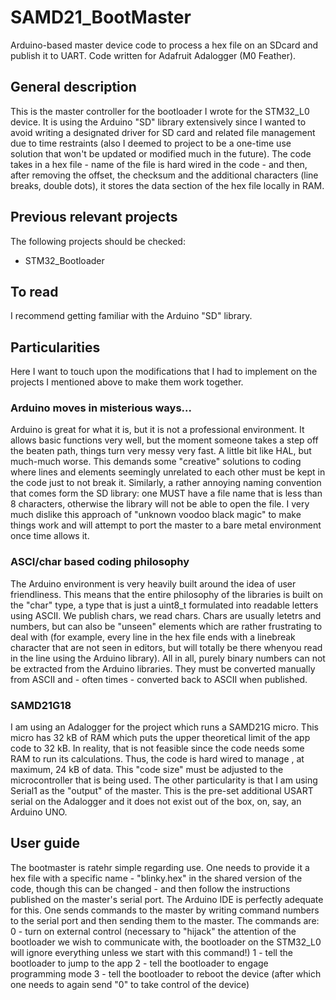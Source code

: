 # SAMD21_BootMaster
Arduino-based master device code to process a hex file on an SDcard and publish it to UART. Code written for Adafruit Adalogger (M0 Feather).

## General description
This is the master controller for the bootloader I wrote for the STM32_L0 device. It is using the Arduino "SD" library extensively since I wanted to avoid writing a designated driver for SD card and related file management due to time restraints (also I deemed to project to be a one-time use solution that won't be updated or modified much in the future).
The code takes in a hex file - name of the file is hard wired in the code - and then, after removing the offset, the checksum and the additional characters (line breaks, double dots), it stores the data section of the hex file locally in RAM.

## Previous relevant projects
The following projects should be checked:
-	STM32_Bootloader

## To read
I recommend getting familiar with the Arduino "SD" library.

## Particularities
Here I want to touch upon the modifications that I had to implement on the projects I mentioned above to make them work together.

### Arduino moves in misterious ways...
Arduino is great for what it is, but it is not a professional environment. It allows basic functions very well, but the moment someone takes a step off the beaten path, things turn very messy very fast. A little bit like HAL, but much-much worse.
This demands some "creative" solutions to coding where lines and elements seemingly unrelated to each other must be kept in the code just to not break it. Similarly, a rather annoying naming convention that comes form the SD library: one MUST have a file name that is less than 8 characters, otherwise the library will not be able to open the file.
I very much dislike this approach of "unknown voodoo black magic" to make things work and will attempt to port the master to a bare metal environment once time allows it.

### ASCI/char based coding philosophy
The Arduino environment is very heavily built around the idea of user friendliness. This means that the entire philosophy of the libraries is built on the "char" type, a type that is just a uint8_t formulated into readable letters using ASCII. We publish chars, we read chars. Chars are usually letetrs and numbers, but can also be "unseen" elements which are rather frustrating to deal with (for example, every line in the hex file ends with a linebreak character that are not seen in editors, but will totally be there whenyou read in the line using the Arduino library).
All in all, purely binary numbers can not be extracted from the Arduino libraries. They must be converted manually from ASCII and - often times - converted back to ASCII when published.

### SAMD21G18
I am using an Adalogger for the project which runs a SAMD21G micro. This micro has 32 kB of RAM which puts the upper theoretical limit of the app code to 32 kB. In reality, that is not feasible since the code needs some RAM to run its calculations. Thus, the code is hard wired to manage , at maximum, 24 kB of data. This "code size" must be adjusted to the microcontroller that is being used.
The other particularity is that I am using Serial1 as the "output" of the master. This is the pre-set additional USART serial on the Adalogger and it does not exist out of the box, on, say, an Arduino UNO.

## User guide
The bootmaster is ratehr simple regarding use. One needs to provide it a hex file with a specific name - "blinky.hex" in the shared version of the code, though this can be changed - and then follow the instructions published on the master's serial port. The Arduino IDE is perfectly adequate for this.
One sends commands to the master by writing command numbers to the serial port and then sending them to the master. The commands are:
0 - turn on external control (necessary to "hijack" the attention of the bootloader we wish to communicate with, the bootloader on the STM32_L0 will ignore everything unless we start with this command!)
1 - tell the bootloader to jump to the app
2 - tell the bootloader to engage programming mode
3 - tell the bootloader to reboot the device (after which one needs to again send "0" to take control of the device)
